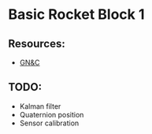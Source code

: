 # Basic Rocket Block 1
## Resources:
 - [GN&C](https://www.youtube.com/watch?v=BSMpJ1t_ddY)
## TODO:
 - Kalman filter
 - Quaternion position
 - Sensor calibration